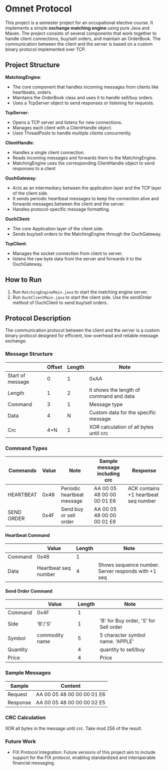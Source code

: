 # Omnet Protocol

This project is a semester project for an occupational elective course. It implements a simple **exchange matching engine** using pure Java and Maven. The project consists of several components that work together to handle client connections, buy/sell orders, and maintain an OrderBook. The communication between the client and the server is based on a custom binary protocol implemented over TCP.

## Project Structure

**MatchingEngine**:
- The core component that handles incoming messages from clients like heartbeats, orders.
- Maintains the OrderBook class and uses it to handle sell/buy orders.
- Uses a TcpServer object to send responses or listening for requests.

**TcpServer**:
- Opens a TCP server and listens for new connections.
- Manages each client with a ClientHandle object.
- Uses ThreadPools to handle multiple clients concurrently.

**ClientHandle**:
- Handles a single client connection.
- Reads incoming messages and forwards them to the MatchingEngine.
- MatchingEngine uses the corresponding ClientHandle object to send responses to a client

**OuchGateway**:
- Acts as an intermediary between the application layer and the TCP layer of the client side.
- It sends periodic heartbeat messages to keep the connection alive and forwards messages between the client and the server.
- Handles protocol-specific message formatting.

**OuchClient**:
- The core Application layer of the client side.
- Sends buy/sell orders to the MatchingEngine through the OuchGateway.

**TcpClient**:
- Manages the socket connection from client to server.
- listens the raw byte data from the server and forwards it to the OuchGateway.

## How to Run

1. Run `MatchingEngineMain.java` to start the matching engine server.
2. Run `OuchClientMain.java` to start the client side. Use the sendOrder method of OuchClient to send buy/sell orders.

## Protocol Description

The communication protocol between the client and the server is a custom binary protocol designed for efficient, low-overhead and reliable message exchange.

### Message Structure

|                  | Offset | Length  | Note                                         |
|------------------|--------|---------|----------------------------------------------|
| Start of message | 0      | 1       | 0xAA                                         |
| Length           | 1      | 2       | It shows the length of command and data      |
| Command          | 3      | 1       | Message type                                 |
| Data             | 4      | N       | Custom data for the specific message         |
| Crc              | 4+N    | 1       | XOR calculation of all bytes until crc       |

### Command Types

| Commands   | Value | Note                       | Sample message including crc | Response                             |
|------------|-------|----------------------------|------------------------------|--------------------------------------|
| HEARTBEAT  | 0x48  | Periodic heartbeat message | AA 00 05 48 00 00 00 01 E6   | ACK contains +1 heartbeat seq number |
| SEND ORDER | 0x4F  | Send buy or sell order     | AA 00 05 48 00 00 00 01 E6   |                                      |

#### Heartbeat Command

|         | Value                | Length | Note                                               |
|---------|----------------------|--------|----------------------------------------------------|
| Command | 0x48                 | 1      |                                                    |
| Data    | Heartbeat seq number | 4      | Shows sequence number. Server responds with +1 seq |

#### Send Order Command

|            | Value          | Length | Note                                  |
|------------|----------------|--------|---------------------------------------|
| Command    | 0x4F           | 1      |                                       |
| Side       | 'B'/'S'        | 1      | 'B' for Buy order, 'S' for Sell order |
| Symbol     | commodity name | 5      | 5 character symbol name. 'APPLE'      |
| Quantity   |                | 4      | quantity to sell/buy                  |
| Price      |                | 4      | Price                                 |

### Sample Messages

| Sample   | Content                          |
|----------|----------------------------------|
| Request  | AA 00 05 48 00 00 00 01 E6       |
| Response | AA 00 05 48 00 00 00 02 E5       |

### CRC Calculation

XOR all bytes in the message until crc. Take mod 256 of the result.

### Future Work
- FIX Protocol Integration: Future versions of this project aim to include support for the FIX protocol, enabling standardized and interoperable financial messaging.
